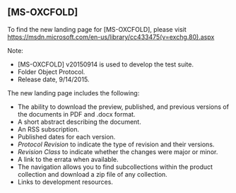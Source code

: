## [MS-OXCFOLD]
To find the new landing page for [MS-OXCFOLD], please visit https://msdn.microsoft.com/en-us/library/cc433475(v=exchg.80).aspx 

Note: 
- [MS-OXCFOLD] v20150914 is used to develop the test suite.
- Folder Object Protocol.
- Release date, 9/14/2015.

The new landing page includes the following:
- The ability to download the preview, published, and previous versions of the documents in PDF and .docx format.
- A short abstract describing the document.
- An RSS subscription.
- Published dates for each version.
- *Protocol Revision* to indicate the type of revision and their versions.
- *Revision Class* to indicate whether the changes were
major or minor.
- A link to the errata when available.
- The navigation allows you to find subcollections within the product collection and download a
zip file of any collection.
- Links to development resources.